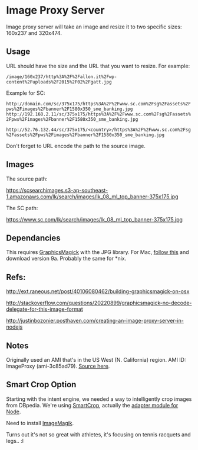 Image Proxy Server
==================
Image proxy server will take an image and resize it to two specific sizes: 160x237 and 320x474.

Usage
-----
URL should have the size and the URL that you want to resize. For example:

`/image/160x237/http%3A%2F%2Fallon.it%2Fwp-content%2Fuploads%2F2015%2F02%2Fgatt.jpg`

Example for SC:

`http://domain.com/sc/375x175/https%3A%2F%2Fwww.sc.com%2Fsg%2Fassets%2Fpws%2Fimages%2Fbanner%2F1580x350_sme_banking.jpg`
`http://192.168.2.11/sc/375x175/https%3A%2F%2Fwww.sc.com%2Fsg%2Fassets%2Fpws%2Fimages%2Fbanner%2F1580x350_sme_banking.jpg`

`http://52.76.132.44/sc/375x175/<country>/https%3A%2F%2Fwww.sc.com%2Fsg%2Fassets%2Fpws%2Fimages%2Fbanner%2F1580x350_sme_banking.jpg`

Don't forget to URL encode the path to the source image.

Images
------

The source path:

https://scsearchimages.s3-ap-southeast-1.amazonaws.com/lk/search/images/lk_08_ml_top_banner-375x175.jpg

The SC path:

https://www.sc.com/lk/search/images/lk_08_ml_top_banner-375x175.jpg

Dependancies
------------
This requires [GraphicsMagick](http://www.graphicsmagick.org/) with the JPG library. For Mac, [follow this](http://ext.raneous.net/post/40106080462/building-graphicsmagick-on-osx) and download version 9a. Probably the same for *nix.

Refs:
-----
http://ext.raneous.net/post/40106080462/building-graphicsmagick-on-osx

http://stackoverflow.com/questions/20220899/graphicsmagick-no-decode-delegate-for-this-image-format

http://justinbozonier.posthaven.com/creating-an-image-proxy-server-in-nodejs

Notes
-----
Originally used an AMI that's in the US West (N. California) region. AMI ID: ImageProxy (ami-3c85ad79). [Source here](https://github.com/eahanson/imageproxy).

Smart Crop Option
-----------------

Starting with the intent engine, we needed a way to intelligently crop images from DBpedia. We're using [SmartCrop](https://github.com/jwagner/smartcrop.js/), actually the [adapter module for Node](https://github.com/jwagner/smartcrop-gm).

Need to install [ImageMagik](https://help.ubuntu.com/community/ImageMagick).

Turns out it's not so great with athletes, it's focusing on tennis racquets and legs.. :l



